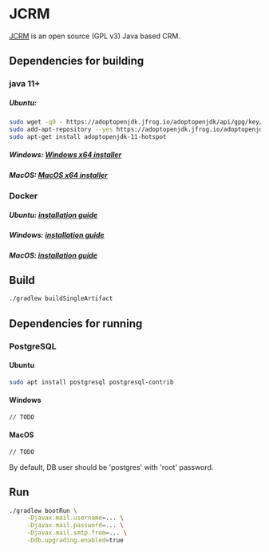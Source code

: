 # JCRM
[JCRM](https://crm.codehunters.ru) is an open source (GPL v3) Java based CRM.

## Dependencies for building
### java 11+
##### Ubuntu:
```bash
sudo wget -qO - https://adoptopenjdk.jfrog.io/adoptopenjdk/api/gpg/key/public | sudo apt-key add -
sudo add-apt-repository --yes https://adoptopenjdk.jfrog.io/adoptopenjdk/deb/
sudo apt-get install adoptopenjdk-11-hotspot
```
##### Windows: [Windows x64 installer](https://github.com/AdoptOpenJDK/openjdk11-binaries/releases/download/jdk-11.0.4%2B11/OpenJDK11U-jdk_x64_windows_hotspot_11.0.4_11.msi)
##### MacOS: [MacOS x64 installer](https://github.com/AdoptOpenJDK/openjdk11-binaries/releases/download/jdk-11.0.4%2B11.4/OpenJDK11U-jdk_x64_mac_hotspot_11.0.4_11.pkg)
### Docker
##### Ubuntu: [installation guide](https://docs.docker.com/install/linux/docker-ce/ubuntu)
##### Windows: [installation guide](https://docs.docker.com/docker-for-windows/install)
##### MacOS: [installation guide](https://docs.docker.com/docker-for-mac/install)
## Build
```bash
./gradlew buildSingleArtifact 
```


## Dependencies for running
### PostgreSQL
#### Ubuntu
```bash
sudo apt install postgresql postgresql-contrib
```
#### Windows
```bash
// TODO
```
#### MacOS
```bash
// TODO
```
By default, DB user should be 'postgres' with 'root' password.

## Run
```bash
./gradlew bootRun \
     -Djavax.mail.username=... \
     -Djavax.mail.password=... \
     -Djavax.mail.smtp.from=... \
     -Ddb.upgrading.enabled=true
```
